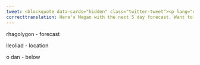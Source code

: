 ```yaml
---
tweet: <blockquote data-cards="hidden" class="twitter-tweet"><p lang="cy" dir="ltr">Dyma Megan gyda rhagolygon y 5 niwrnod nesa. 🌈<br><br>Am weld enw eich tref/ pentref ar y map yfory? Nodwch y lleoliad yn y bocs sylwadau o dan y neges yma ⬇️🏴󠁧󠁢󠁷󠁬 <a href="https://twitter.com/S4C?ref_src=twsrc%5Etfw">@S4C</a> <a href="https://t.co/lbc1XEgoPe">pic.twitter.com/lbc1XEgoPe</a></p>&mdash; S4C Tywydd (@S4Ctywydd) <a href="https://twitter.com/S4Ctywydd/status/1283114485004275714?ref_src=twsrc%5Etfw">July 14, 2020</a></blockquote> <script async src="https://platform.twitter.com/widgets.js" charset="utf-8"></script>
correcttranslation: Here's Megan with the next 5 day forecast. Want to see the name of your town/village on the map tomorrow? Enter the location in the comment box below this message
---
```


rhagolygon - forecast

lleoliad -  location

o dan  - below

